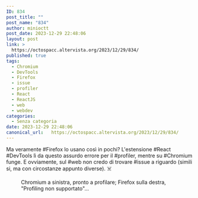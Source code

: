 ```yaml
---
ID: 834
post_title: ""
post_name: "834"
author: minioctt
post_date: 2023-12-29 22:48:06
layout: post
link: >
  https://octospacc.altervista.org/2023/12/29/834/
published: true
tags:
  - Chromium
  - DevTools
  - Firefox
  - issue
  - profiler
  - React
  - ReactJS
  - web
  - webdev
categories:
  - Senza categoria
date: 2023-12-29 22:48:06
canonical_url:   https://octospacc.altervista.org/2023/12/29/834/
---
```

<!-- wp:paragraph -->
<p>Ma veramente #Firefox lo usano così in pochi? L'estensione #React #DevTools lì da questo assurdo errore per il #profiler, mentre su #Chromium funge. E ovviamente, sul #web non credo di trovare #issue a riguardo (simili si, ma con circostanze appunto diverse). ☠️</p>
<!-- /wp:paragraph -->

<!-- wp:paragraph -->
<p></p>
<!-- /wp:paragraph -->

<!-- wp:image {"id":835,"sizeSlug":"full","linkDestination":"none"} -->
<figure class="wp-block-image size-full"><img src="https://octospacc.altervista.org/wp-content/uploads/2023/12/image-23.png" alt="" class="wp-image-835"/><figcaption class="wp-element-caption">Chromium a sinistra, pronto a profilare; Firefox sulla destra, "Profiling non supportato"...</figcaption></figure>
<!-- /wp:image -->